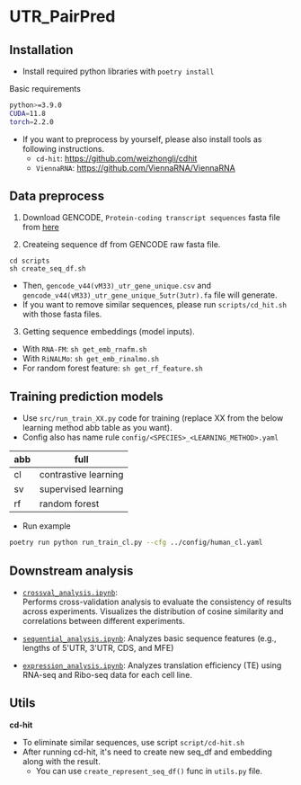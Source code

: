 # UTR_PairPred

## Installation
- Install required python libraries with `poetry install`

Basic requirements
```sh
python>=3.9.0
CUDA=11.8
torch=2.2.0
```

- If you want to preprocess by yourself, please also install tools as following instructions.
	- `cd-hit`: https://github.com/weizhongli/cdhit
	- `ViennaRNA`: https://github.com/ViennaRNA/ViennaRNA


## Data preprocess
1. Download GENCODE, `Protein-coding transcript sequences` fasta file from [here](https://ftp.ebi.ac.uk/pub/databases/gencode/Gencode_human/release_44/gencode.v44.pc_transcripts.fa.gz)

2. Createing sequence df from GENCODE raw fasta file.
```linux
cd scripts
sh create_seq_df.sh
```
- Then, `gencode_v44(vM33)_utr_gene_unique.csv` and `gencode_v44(vM33)_utr_gene_unique_5utr(3utr).fa` file will generate.
- If you want to remove similar sequences, please run `scripts/cd_hit.sh` with those fasta files.

3. Getting sequence embeddings (model inputs).
- With `RNA-FM`: `sh get_emb_rnafm.sh`
- With `RiNALMo`: `sh get_emb_rinalmo.sh`
- For random forest feature: `sh get_rf_feature.sh`


## Training prediction models
- Use `src/run_train_XX.py` code for training (replace XX from the below learning method abb table as you want).
- Config also has name rule `config/<SPECIES>_<LEARNING_METHOD>.yaml`

| abb | full |
| ---- | ---- |
| cl | contrastive learning |
| sv | supervised learning |
| rf | random forest |

- Run example
```sh
poetry run python run_train_cl.py --cfg ../config/human_cl.yaml
```

## Downstream analysis
- [`crossval_analysis.ipynb`](./notebooks/crossval_analysis.ipynb):  
  Performs cross-validation analysis to evaluate the consistency of results across experiments. Visualizes the distribution of cosine similarity and correlations between different experiments. 

- [`sequential_analysis.ipynb`](./notebooks/sequential_analysis.ipynb): Analyzes basic sequence features (e.g., lengths of 5'UTR, 3'UTR, CDS, and MFE) 

- [`expression_analysis.ipynb`](./notebooks/expression_analysis.ipynb): Analyzes translation efficiency (TE) using RNA-seq and Ribo-seq data for each cell line.

## Utils
**cd-hit**
- To eliminate similar sequences, use script `script/cd-hit.sh`
- After running cd-hit, it's need to create new seq_df and embedding along with the result.
	- You can use `create_represent_seq_df()` func in `utils.py` file.


